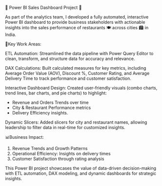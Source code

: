 🚀 Power BI Sales Dashboard Project 🚀

As part of the analytics team, I developed a fully automated, interactive Power BI dashboard to provide business stakeholders with actionable insights into the sales performance of restaurants 🍽️ across cities 🏙️ in India.

🌟Key Work Areas:

ETL Automation: Streamlined the data pipeline with Power Query Editor to clean, transform, and structure data for accuracy and relevance.

DAX Calculations: Built calculated measures for key metrics, including Average Order Value (AOV), Discount %, Customer Rating, and Average Delivery Time to track performance and customer satisfaction.

Interactive Dashboard Design: Created user-friendly visuals (combo charts, trend lines, bar charts, and pie charts) to highlight:
 - Revenue and Orders Trends over time
 - City & Restaurant Performance metrics
 - Delivery Efficiency insights.
   
Dynamic Slicers: Added slicers for city and restaurant names, allowing leadership to filter data in real-time for customized insights.

📊Business Impact:
1. Revenue Trends and Growth Patterns
2. Operational Efficiency: Insights on delivery times
3. Customer Satisfaction through rating analysis

This Power BI project showcases the value of data-driven decision-making with ETL automation, DAX modeling, and dynamic dashboards for strategic insights.
